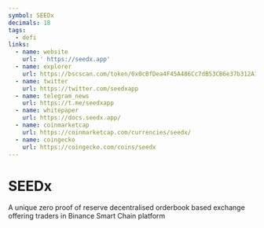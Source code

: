 ```yaml
---
symbol: SEEDx
decimals: 18
tags:
  - defi
links:
  - name: website
    url: ' https://seedx.app'
  - name: explorer
    url: https://bscscan.com/token/0x0cBfDea4F45A486Cc7dB53CB6e37b312A137C605
  - name: twitter
    url: https://twitter.com/seedxapp
  - name: telegram_news
    url: https://t.me/seedxapp
  - name: whitepaper
    url: https://docs.seedx.app/
  - name: coinmarketcap
    url: https://coinmarketcap.com/currencies/seedx/
  - name: coingecko
    url: https://coingecko.com/coins/seedx
---
```


# SEEDx

A unique zero proof of reserve decentralised orderbook based exchange offering traders in Binance Smart Chain platform
